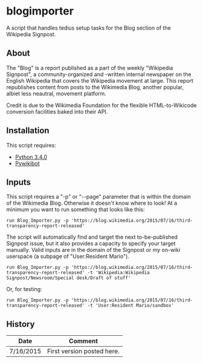 # blogimporter
A script that handles tedius setup tasks for the Blog section of the Wikipedia Signpost.

<h2>About</h2>

The "Blog" is a report published as a part of the weekly "Wikipedia Signpost", a community-organized and -written internal newspaper on the English Wikipedia that covers the Wikipedia movement at large. This report republishes content from posts to the Wikimedia Blog, another popular, albiet less neautral, movement platform.

Credit is due to the Wikimedia Foundation for the flexible HTML-to-Wikicode conversion facilities baked into their API.

<h2>Installation</h2>

This script requires:
* [Python 3.4.0](https://docs.python.org/3.4/)
* [Pywikibot](https://www.mediawiki.org/wiki/Manual:Pywikibot)

<h2>Inputs</h2>

This script requires a "-p" or "--page" parameter that is within the domain of the Wikimedia Blog. Otherwise it doesn't know where to look! At a minimum you want to run something that looks like this:

    run Blog_Importer.py -p 'https://blog.wikimedia.org/2015/07/16/third-transparency-report-released'

The script will automatically find and target the next to-be-published Signpost issue, but it also provides a capacity to specify your target manually. Valid inputs are in the domain of the Signpost or my on-wiki userspace (a subpage of "User:Resident Mario").

    run Blog_Importer.py -p 'https://blog.wikimedia.org/2015/07/16/third-transparency-report-released' -t 'Wikipedia:Wikipedia Signpost/Newsroom/Special desk/Draft of stuff'

Or, for testing:

    run Blog_Importer.py -p 'https://blog.wikimedia.org/2015/07/16/third-transparency-report-released' -t 'User:Resident Mario/sandbox'

<h2>History</h2>

| Date  | Comment |
| ------------- | ------------- |
| 7/16/2015  | First version posted here. |
